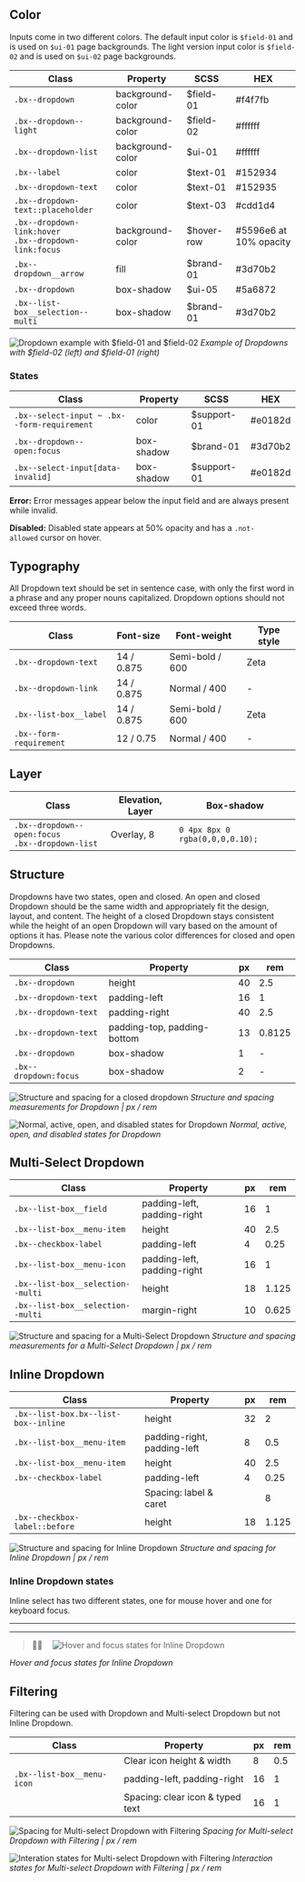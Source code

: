 ## Color

Inputs come in two different colors. The default input color is `$field-01` and is used on `$ui-01` page backgrounds. The light version input color is `$field-02` and is used on `$ui-02` page backgrounds.

| Class                                                      | Property        | SCSS      | HEX       |
|------------------------------------------------------------|-----------------|-----------|-----------|
| `.bx--dropdown`                                            | background-color| $field-01 | #f4f7fb   |
| `.bx--dropdown--light`                                     | background-color| $field-02 | #ffffff   |
| `.bx--dropdown-list`                                       | background-color| $ui-01    | #ffffff   |
| `.bx--label`                                               | color           | $text-01  | #152934   |
| `.bx--dropdown-text`                                       | color           | $text-01  | #152935   |
| `.bx--dropdown-text::placeholder`                          | color           | $text-03  | #cdd1d4   |
| `.bx--dropdown-link:hover` </br> `.bx--dropdown-link:focus`| background-color| $hover-row| #5596e6 at 10% opacity   |
| `.bx--dropdown__arrow`                                     | fill            | $brand-01 | #3d70b2   |
| `.bx--dropdown`                                            | box-shadow      | $ui-05    | #5a6872   |
| `.bx--list-box__selection--multi`                          | box-shadow      | $brand-01 | #3d70b2   |



![Dropdown example with $field-01 and $field-02](images/dropdown-style-9.png)
_Example of Dropdowns with $field-02 (left) and $field-01 (right)_



### States

| Class                                       | Property        | SCSS       | HEX       |
|---------------------------------------------|-----------------|------------|-----------|
| `.bx--select-input ~ .bx--form-requirement` | color           | $support-01| #e0182d   |
| `.bx--dropdown--open:focus`                 | box-shadow      | $brand-01  | #3d70b2   |
| `.bx--select-input[data-invalid]`           | box-shadow      | $support-01| #e0182d   |


**Error:** Error messages appear below the input field and are always present while invalid.

**Disabled:** Disabled state appears at 50% opacity and has a `.not-allowed` cursor on hover.

## Typography
All Dropdown text should be set in sentence case, with only the first word in a phrase and any proper nouns capitalized. Dropdown options should not exceed three words.

| Class                   | Font-size  | Font-weight       | Type style |
|-------------------------|------------|-------------------|------------|
| `.bx--dropdown-text`    | 14 / 0.875 | Semi-bold / 600   | Zeta       |
| `.bx--dropdown-link`    | 14 / 0.875 | Normal / 400      | -          |
| `.bx--list-box__label`  | 14 / 0.875 | Semi-bold / 600   | Zeta       |
| `.bx--form-requirement` | 12 / 0.75  | Normal / 400      | -          |


## Layer
| Class                                                  | Elevation, Layer | Box-shadow                     |
|--------------------------------------------------------|------------------|--------------------------------|
| `.bx--dropdown--open:focus` </br> `.bx--dropdown-list` | Overlay, 8       | `0 4px 8px 0 rgba(0,0,0,0.10);`|


## Structure
Dropdowns have two states, open and closed. An open and closed Dropdown should be the same width and appropriately fit the design, layout, and content. The height of a closed Dropdown stays consistent while the height of an open Dropdown will vary based on the amount of options it has. Please note the various color differences for closed and open Dropdowns.

| Class                | Property                    | px | rem    |
|----------------------|-----------------------------|----|--------|
| `.bx--dropdown`      | height                      | 40 | 2.5    |
| `.bx--dropdown-text` | padding-left                | 16 | 1      |
| `.bx--dropdown-text` | padding-right               | 40 | 2.5    |
| `.bx--dropdown-text` | padding-top, padding-bottom | 13 | 0.8125 |
| `.bx--dropdown`      | box-shadow                  | 1  | -      |
| `.bx--dropdown:focus`| box-shadow                  | 2  | -      |

![Structure and spacing for a closed dropdown](images/dropdown-style-2.png)
_Structure and spacing measurements for Dropdown | px / rem_


![Normal, active, open, and disabled states for Dropdown](images/dropdown-style-1.png)
_Normal, active, open, and disabled states for Dropdown_

## Multi-Select Dropdown

| Class                           | Property                    | px | rem   |
|---------------------------------|-----------------------------|----|-------|
|`.bx--list-box__field`           | padding-left, padding-right | 16 | 1     |
|`.bx--list-box__menu-item`       | height                      | 40 | 2.5   |
|`.bx--checkbox-label`            | padding-left                | 4  | 0.25  |
|`.bx--list-box__menu-icon`       | padding-left, padding-right | 16 | 1     |
|`.bx--list-box__selection--multi`| height                      | 18 | 1.125 |
|`.bx--list-box__selection--multi`| margin-right                | 10 | 0.625 |



![Structure and spacing for a Multi-Select Dropdown](images/dropdown-style-3.png)
_Structure and spacing measurements for a Multi-Select Dropdown | px / rem_

<!--![Hover and focus states for a Multi-Select Dropdown](images/dropdown-style-4.png)
_Hover and focus zstates for a Multi-Select Dropdown_-->



## Inline Dropdown

| Class                               | Property                   | px | rem   |
|-------------------------------------|----------------------------|----|-------|
| `.bx--list-box.bx--list-box--inline`| height                     | 32 | 2     |
| `.bx--list-box__menu-item`          | padding-right, padding-left| 8  | 0.5   |
| `.bx--list-box__menu-item`          | height                     | 40 | 2.5   |
| `.bx--checkbox-label`               | padding-left               | 4  | 0.25  |     
|| Spacing: label & caret             |                            | 8  | 0.5   |
| `.bx--checkbox-label::before`       | height                     | 18 | 1.125 |




![Structure and spacing for Inline Dropdown](images/dropdown-style-5.png)
_Structure and spacing for Inline Dropdown | px / rem_


### Inline Dropdown states
Inline select has two different states, one for mouse hover and one for keyboard focus.

---
***
> 
![Hover and focus states for Inline Dropdown](images/dropdown-style-6.png)

_Hover and focus states for Inline Dropdown_

## Filtering
Filtering can be used with Dropdown and Multi-select Dropdown but not Inline Dropdown.

| Class                      | Property                           | px | rem   |
|----------------------------|----|-------|-------|
| | Clear icon height & width          | 8  | 0.5 |
| `.bx--list-box__menu-icon` | padding-left, padding-right        | 16 | 1     |
| | Spacing: clear icon & typed text   | 16 | 1     |

![Spacing for Multi-select Dropdown with Filtering](images/dropdown-style-7.png)
_Spacing for Multi-select Dropdown with Filtering | px / rem_

![Interation states for Multi-select Dropdown with Filtering](images/dropdown-style-8.png)
_Interaction states for Multi-select Dropdown with Filtering | px / rem_
